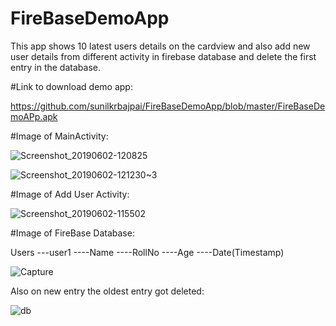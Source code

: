 # FireBaseDemoApp
This app shows 10 latest users details on the cardview and also add new user details from different activity in firebase database and delete the first entry in the database.

#Link to download demo app:

https://github.com/sunilkrbajpai/FireBaseDemoApp/blob/master/FireBaseDemoAPp.apk

#Image of MainActivity:

![Screenshot_20190602-120825](https://user-images.githubusercontent.com/25504941/58758130-5d341a00-8534-11e9-9a31-e18e28482211.png)

![Screenshot_20190602-121230~3](https://user-images.githubusercontent.com/25504941/58758131-5dccb080-8534-11e9-931a-45bc9ddb1fa7.png)


#Image of Add User Activity:

![Screenshot_20190602-115502](https://user-images.githubusercontent.com/25504941/58758129-5d341a00-8534-11e9-8f5f-d61e29f024be.png)

#Image of FireBase Database:

Users
 ---user1
   ----Name
   ----RollNo
   ----Age
   ----Date(Timestamp)
   
   ![Capture](https://user-images.githubusercontent.com/25504941/58758095-ff073700-8533-11e9-91af-c50dd772b794.PNG)

Also on new entry the oldest entry got deleted:

![db](https://user-images.githubusercontent.com/25504941/58855410-a663a580-86bd-11e9-8ff7-59bcd45889f7.png)

